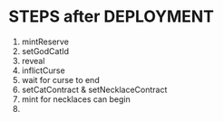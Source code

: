 # STEPS after DEPLOYMENT
1. mintReserve
2. setGodCatId
3. reveal
4. inflictCurse
5. wait for curse to end
6. setCatContract & setNecklaceContract
7. mint for necklaces can begin
8. 